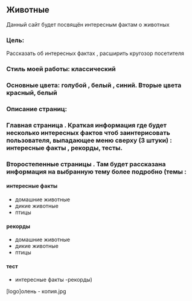 ## Животные 
Данный сайт будет посвящён интересным фактам о животных
### Цель:
Рассказать об интересных фактах , расширить кругозор посетителя
### Стиль моей работы: классический
### Основные цвета: голубой , белый , синий. Вторые цвета красный, белый
### Описание страниц:
 ### Главная страница . Краткая информация где будет несколько интересных фактов чтоб заинтерисовать пользователя, выпадающее меню сверху (3 штуки) : интересные факты , рекорды, тесты. 
 ### Второстепенные страницы . Там будет рассказана информация на выбранную тему более подробно (темы : 
 #### интересные факты
 - домашние животные
 - дикие животные 
 - птицы
#### рекорды 
 - домашние животные
 - дикие животные 
 - птицы
 #### тест 
 - интересные факты 
 -рекорды)

[logo]олень - копия.jpg
